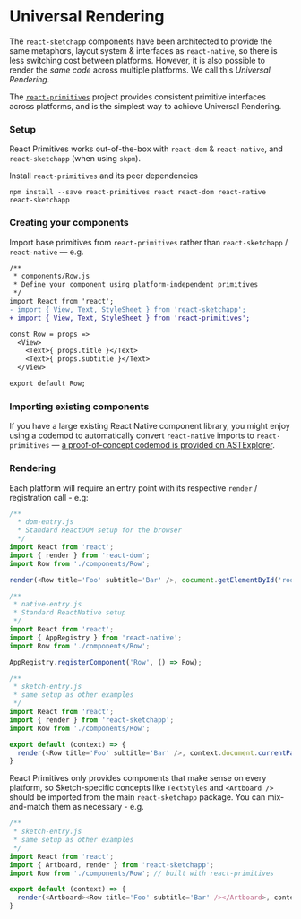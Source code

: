 # Universal Rendering
The `react-sketchapp` components have been architected to provide the same metaphors, layout system & interfaces as `react-native`, so there is less switching cost between platforms. However, it is also possible to render the _same code_ across multiple platforms. We call this _Universal Rendering_.

The [`react-primitives`](https://github.com/lelandrichardson/react-primitives) project provides consistent primitive interfaces across platforms, and is the simplest way to achieve Universal Rendering.

### Setup
React Primitives works out-of-the-box with `react-dom` & `react-native`, and `react-sketchapp` (when using `skpm`).

Install `react-primitives` and its peer dependencies
```
npm install --save react-primitives react react-dom react-native react-sketchapp
```

### Creating your components
Import base primitives from `react-primitives` rather than `react-sketchapp` / `react-native` — e.g.

```diff
/**
 * components/Row.js
 * Define your component using platform-independent primitives
 */
import React from 'react';
- import { View, Text, StyleSheet } from 'react-sketchapp';
+ import { View, Text, StyleSheet } from 'react-primitives';

const Row = props =>
  <View>
    <Text>{ props.title }</Text>
    <Text>{ props.subtitle }</Text>
  </View>

export default Row;
```

### Importing existing components
If you have a large existing React Native component library, you might enjoy using a codemod to automatically convert `react-native` imports to `react-primitives` — [a proof-of-concept codemod is provided on ASTExplorer](https://astexplorer.net/#/gist/68d1b3ae3ec7b0a088452a7d38643dc4/latest).

### Rendering

Each platform will require an entry point with its respective `render` / registration call - e.g:

```js
/**
  * dom-entry.js
  * Standard ReactDOM setup for the browser
  */
import React from 'react';
import { render } from 'react-dom';
import Row from './components/Row';

render(<Row title='Foo' subtitle='Bar' />, document.getElementById('root'));
```

```js
/**
 * native-entry.js
 * Standard ReactNative setup
 */
import React from 'react';
import { AppRegistry } from 'react-native';
import Row from './components/Row';

AppRegistry.registerComponent('Row', () => Row);
```

```js
/**
 * sketch-entry.js
 * same setup as other examples
 */
import React from 'react';
import { render } from 'react-sketchapp';
import Row from './components/Row';

export default (context) => {
  render(<Row title='Foo' subtitle='Bar' />, context.document.currentPage());
}
```

React Primitives only provides components that make sense on every platform, so Sketch-specific concepts like `TextStyles` and `<Artboard />` should be imported from the main `react-sketchapp` package. You can mix-and-match them as necessary - e.g.

```js
/**
 * sketch-entry.js
 * same setup as other examples
 */
import React from 'react';
import { Artboard, render } from 'react-sketchapp';
import Row from './components/Row'; // built with react-primitives

export default (context) => {
  render(<Artboard><Row title='Foo' subtitle='Bar' /></Artboard>, context.document.currentPage());
}
```
